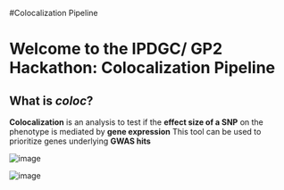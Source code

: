 #Colocalization Pipeline

# Welcome to the IPDGC/ GP2 Hackathon: Colocalization Pipeline

## What is _coloc_?

**Colocalization** is an analysis to test if the **effect size of a SNP** on the phenotype is mediated by **gene expression**
This tool can be used to prioritize genes underlying **GWAS hits** 


![image](https://user-images.githubusercontent.com/84042456/117986308-cbe19b00-b339-11eb-8f90-3f33959f0a12.png)


![image](https://user-images.githubusercontent.com/84042456/117987145-82458000-b33a-11eb-99d4-1e3573a14276.png)

